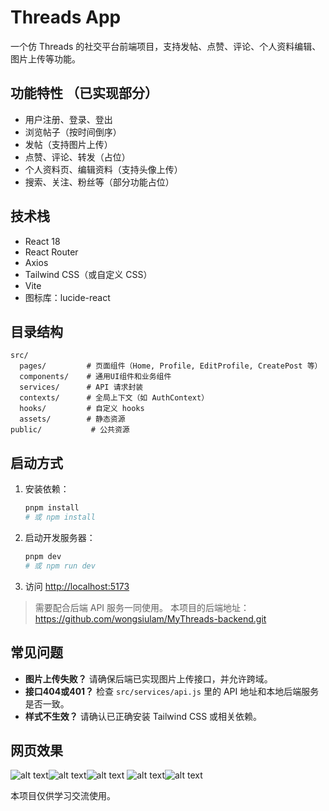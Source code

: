 # Threads App

一个仿 Threads 的社交平台前端项目，支持发帖、点赞、评论、个人资料编辑、图片上传等功能。

## 功能特性 （已实现部分）
- 用户注册、登录、登出
- 浏览帖子（按时间倒序）
- 发帖（支持图片上传）
- 点赞、评论、转发（占位）
- 个人资料页、编辑资料（支持头像上传）
- 搜索、关注、粉丝等（部分功能占位）

## 技术栈
- React 18
- React Router
- Axios
- Tailwind CSS（或自定义 CSS）
- Vite
- 图标库：lucide-react

## 目录结构
```
src/
  pages/         # 页面组件（Home, Profile, EditProfile, CreatePost 等）
  components/    # 通用UI组件和业务组件
  services/      # API 请求封装
  contexts/      # 全局上下文（如 AuthContext）
  hooks/         # 自定义 hooks
  assets/        # 静态资源
public/           # 公共资源
```

## 启动方式
1. 安装依赖：
   ```bash
   pnpm install
   # 或 npm install
   ```
2. 启动开发服务器：
   ```bash
   pnpm dev
   # 或 npm run dev
   ```
3. 访问 [http://localhost:5173](http://localhost:5173)

> 需要配合后端 API 服务一同使用。
> 本项目的后端地址：https://github.com/wongsiulam/MyThreads-backend.git

## 常见问题
- **图片上传失败？** 请确保后端已实现图片上传接口，并允许跨域。
- **接口404或401？** 检查 `src/services/api.js` 里的 API 地址和本地后端服务是否一致。
- **样式不生效？** 请确认已正确安装 Tailwind CSS 或相关依赖。


## 网页效果
![alt text](image.png)![alt text](image-1.png)![alt text](image-2.png)
![alt text](image-3.png)![alt text](image-4.png)


本项目仅供学习交流使用。
